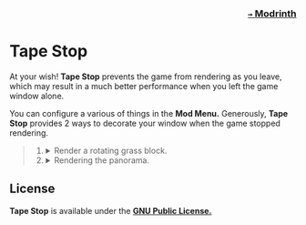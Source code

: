 ### <p align=right>[`→` Modrinth](https://modrinth.com/mod/tape-stop)</p>

# Tape Stop

At your wish! **Tape Stop** prevents the game from rendering as you leave, which may result in a much better performance when you left the game window alone.

You can configure a various of things in the **Mod Menu.** Generously, **Tape Stop** provides 2 ways to decorate your window when the game stopped rendering.

<blockquote>
  <ol>
    <li>
      <details>
        <summary>
          Render a rotating grass block.
        </summary>
        <img src="artwork/content/rotating_grass_block.png?raw=true" />
      </details>
    </li>
    <li>
      <details>
        <summary>
          Rendering the panorama.
        </summary>
        <img src="artwork/content/panorama.png?raw=true" />
      </details>
    </li>
  </ol>
</blockquote>

## License

**Tape Stop** is available under the **[GNU Public License.](LICENSE)**
